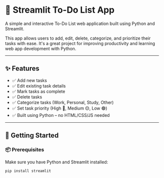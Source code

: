 # 📝 Streamlit To-Do List App

A simple and interactive To-Do List web application built using Python and Streamlit.

This app allows users to add, edit, delete, categorize, and prioritize their tasks with ease. It's a great project for improving productivity and learning web app development with Python.

---

## ✨ Features

- ✅ Add new tasks
- ✅ Edit existing task details
- ✅ Mark tasks as complete
- ✅ Delete tasks
- ✅ Categorize tasks (Work, Personal, Study, Other)
- ✅ Set task priority (High 🔴, Medium 🟡, Low 🟢)
- ✅ Built using Python – no HTML/CSS/JS needed

---

## 🚀 Getting Started

### 📦 Prerequisites

Make sure you have Python and Streamlit installed:

```bash
pip install streamlit
